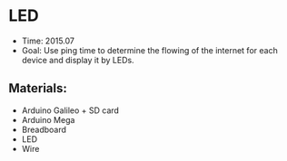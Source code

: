 # LED
- Time: 2015.07
- Goal: Use ping time to determine the flowing of the internet for each device and display it by LEDs.

## Materials: 
- Arduino Galileo + SD card
- Arduino Mega
- Breadboard
- LED
- Wire
